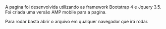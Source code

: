 
A pagína foi desenvolvida utilizando as framework Bootstrap 4 e Jquery 3.5. 
Foi criada uma versão AMP mobile para a pagína.


Para rodar basta abrir o arquivo em qualquer navegador que irá rodar. 
